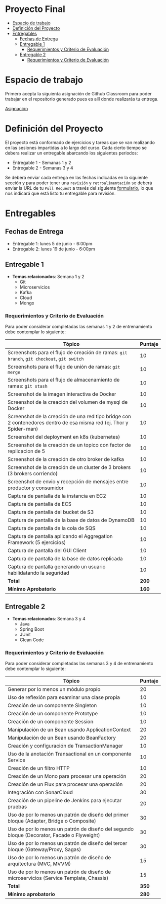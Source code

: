 
# Proyecto Final
- [Espacio de trabajo](#espacio-de-trabajo)
- [Definición del Proyecto](#definici%C3%B3n-del-proyecto)
- [Entregables](#entregables)
    - [Fechas de Entrega](#fechas-de-entrega)
    - [Entregable 1](#entregable-1)
        - [Requerimientos y Criterio de Evaluación](#requerimientos-y-criterio-de-evaluaci%C3%B3n)
    - [Entregable 2](#entregable-2)
        - [Requerimientos y Criterio de Evaluación](#requerimientos-y-criterio-de-evaluaci%C3%B3n)

# Espacio de trabajo

Primero acepta la siguienta asignación de Github Classroom para poder trabajar en el repositorio generado pues es allí donde realizarás tu entrega.

[Asignación](https://classroom.github.com/a/YukLf8IY)

# Definición del Proyecto
El proyecto está conformado de ejercicios y tareas que se van realizando en las sesiones impartidas a lo largo del curso. Cada cierto tiempo se debera realizar un entregable abarcando los siguientes periodos:
  - Entregable 1 - Semanas 1 y 2
  - Entregable 2 - Semanas 3 y 4

Se deberá enviar cada entrega en las fechas indicadas en la siguiente sección y para poder tener una `revisión` y `retroalimentación` se deberá enviar la URL de tu `Pull Request` a través del siguiente [formulario](https://forms.gle/pFMDiMEZSP4xNx3L8), lo que nos indicará que está listo tu entregable para revisión.

# Entregables
## Fechas de Entrega
 - Entregable 1: lunes 5 de junio - 6:00pm
 - Entregable 2: lunes 19 de junio - 6:00pm

## Entregable 1

- **Temas relacionados**: Semana 1 y 2
  - Git
  - Microservicios
  - Kafka
  - Cloud
  - Mongo

### Requerimientos y Criterio de Evaluación
Para poder considerar completadas las semanas 1 y 2 de entrenamiento debe contemplar lo siguiente:

| **Tópico**                                                                                                                          | **Puntaje** |
|-------------------------------------------------------------------------------------------------------------------------------------|-------------|
| Screenshots para el flujo de creación de ramas: `git branch`, `git checkout`, `git switch`                                          | 10          |
| Screenshots para el flujo de unión de ramas: `git merge`                                                                            | 10          |
| Screenshots para el flujo de almacenamiento de ramas: `git stash`                                                                   | 10          |
| Screenshot de la imagen interactiva de Docker                                                                                       | 10          |
| Screenshot de la creación del volumen de mysql de Docker                                                                            | 10          |
| Screenshot de la creación de una red tipo bridge con 2 contenedores dentro de esa misma red (ej. Thor y Spider-man)                 | 10          |
| Screenshot del deployment en k8s (kubernetes)                                                                                       | 10          |
| Screenshot de la creación de un topico con factor de replicacion de 5                                                               | 10          |
| Screenshot de la creación de otro broker de kafka                                                                                   | 10          |
| Screenshot de la creación de un cluster de 3 brokers (3 brokers corriendo)                                                          | 10          |
| Screenshot de envio y recepción de mensajes entre productor y consumidor                                                            | 10          |
| Captura de pantalla de la instancia en EC2                                                                                          | 10          |
| Captura de pantalla de ECS                                                                                                          | 10          |
| Captura de pantalla del bucket de S3                                                                                                | 10          |
| Captura de pantalla de la base de datos de DynamoDB                                                                                 | 10          |
| Captura de pantalla de la cola de SQS                                                                                               | 10          |
| Captura de pantalla aplicando el Aggregation Framework  (5 ejercicios)                                                                            | 10          |
| Captura de pantalla del GUI Client                                                                                                  | 10          |
| Captura de pantalla de la base de datos replicada                                                                                   | 10          |
| Captura de pantalla generando un usuario habilidatando la seguridad                                                                 | 10          |
| **Total**                                                                                                                           | **200**     |
| **Mínimo Aprobatorio**                                                                                                              | **160**     |


## Entregable 2

- **Temas relacionados**: Semana 3 y 4
  - Java
  - Spring Boot
  - JUnit
  - Clean Code
### Requerimientos y Criterio de Evaluación 
Para poder considerar completadas las semanas 3 y 4 de entrenamiento debe contemplar lo siguiente:

| **Tópico**                                                                                  | **Puntaje** |
|---------------------------------------------------------------------------------------------|-------------|
| Generar por lo menos un módulo propio                                                       | 20          |
| Uso de reflexión para examinar una clase propia                                             | 10          |
| Creación de un componente Singleton                                                         | 10          |
| Creación de un componente Prototype                                                         | 10          |
| Creación de un componente Session                                                           | 10          |
| Manipulación de un Bean usando ApplicationContext                                           | 20          |
| Manipulación de un Bean usando BeanFactory                                                  | 20          |
| Creación y configuración de TransactionManager                                              | 10          |
| Uso de la anotación Transactional en un componente Service                                  | 10          |
| Creación de un filtro HTTP                                                                  | 10          |
| Creación de un Mono para procesar una operación                                             | 20          |
| Creación de un Flux para procesar una operación                                             | 20          |
| Integración con SonarCloud                                                                  | 30          |
| Creación de un pipeline de Jenkins para ejecutar pruebas                                    | 20          |
| Uso de por lo menos un patrón de diseño del primer bloque (Adapter, Bridge o Composite)     | 30          |
| Uso de por lo menos un patrón de diseño del segundo bloque (Decorator, Facade o Flyweight)  | 30          |
| Uso de por lo menos un patrón de diseño del tercer bloque (Gateway/Proxy, Sagas)            | 30          |
| Uso de por lo menos un patrón de diseño de arquitectura (MVC, MVVM)                         | 15          |
| Uso de por lo menos un patrón de diseño de microservicios (Service Template, Chassis)       | 15          |
| **Total**                                                                                   | **350**     |
| **Mínimo aprobatorio**                                                                      | **280**     |
